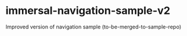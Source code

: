 # immersal-navigation-sample-v2
Improved version of navigation sample (to-be-merged-to-sample-repo)
